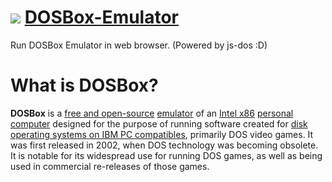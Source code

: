 # ![](favicon.ico) [DOSBox-Emulator](https://www.dos-box.tk)
Run DOSBox Emulator in web browser. (Powered by js-dos :D)
# What is DOSBox?
**DOSBox** is a [free and open-source](https://en.wikipedia.org/wiki/Free_and_open-source_software) [emulator](https://en.wikipedia.org/wiki/Emulator) of an [Intel x86](https://en.wikipedia.org/wiki/X86) [personal computer](https://en.wikipedia.org/wiki/Personal_computer) designed for the purpose of running software created for [disk operating systems on IBM PC compatibles](https://en.wikipedia.org/wiki/DOS), primarily DOS video games. It was first released in 2002, when DOS technology was becoming obsolete. It is notable for its widespread use for running DOS games, as well as being used in commercial re-releases of those games.
